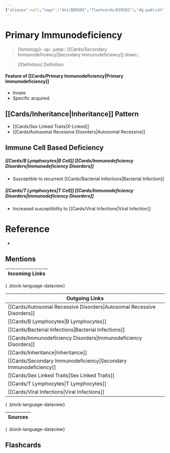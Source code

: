 ```yaml
---
{"aliases":null,"tags":["Uni/BIM202","flashcards/BIM202"],"dg-publish":true,"permalink":"/cards/primary-immunodeficiency/","dgPassFrontmatter":true}
---
```


# Primary Immunodeficiency

> [!ontology]-
> up:: 
> jump:: [[Cards/Secondary Immunodeficiency\|Secondary Immunodeficiency]]
> down:: 

> [!Definition] Definition

#### Feature of [[Cards/Primary Immunodeficiency\|Primary Immunodeficiency]]

- Innate
- Specific acquired

## [[Cards/Inheritance\|Inheritance]] Pattern

- [[Cards/Sex Linked Traits\|X-Linked]]
- [[Cards/Autosomal Recessive Disorders\|Autosomal Recessive]]

## Immune Cell Based Deficiency

##### [[Cards/B Lymphocytes\|B Cell]] [[Cards/Immunodeficiency Disorders\|Immunodeficiency Disorders]]

- Susceptible to recurrent [[Cards/Bacterial Infections\|Bacterial Infection]]

##### [[Cards/T Lymphocytes\|T Cell]] [[Cards/Immunodeficiency Disorders\|Immunodeficiency Disorders]]

- Increased susceptibility to [[Cards/Viral Infections\|Viral Infection]]

# Reference

- 

## Mentions

| Incoming Links |
| -------------- |

{ .block-language-dataview}

| Outgoing Links                                                            |
| ------------------------------------------------------------------------- |
| [[Cards/Autosomal Recessive Disorders\|Autosomal Recessive Disorders]] |
| [[Cards/B Lymphocytes\|B Lymphocytes]]                                 |
| [[Cards/Bacterial Infections\|Bacterial Infections]]                   |
| [[Cards/Immunodeficiency Disorders\|Immunodeficiency Disorders]]       |
| [[Cards/Inheritance\|Inheritance]]                                     |
| [[Cards/Secondary Immunodeficiency\|Secondary Immunodeficiency]]       |
| [[Cards/Sex Linked Traits\|Sex Linked Traits]]                         |
| [[Cards/T Lymphocytes\|T Lymphocytes]]                                 |
| [[Cards/Viral Infections\|Viral Infections]]                           |

{ .block-language-dataview}

| Sources |
| ------- |

{ .block-language-dataview}

## Flashcards